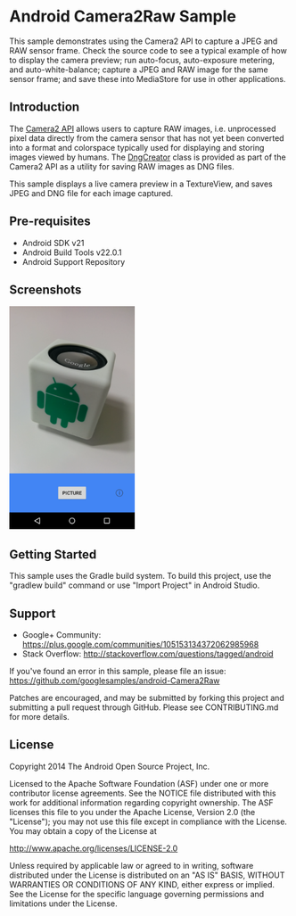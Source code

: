 
Android Camera2Raw Sample
===================================

This sample demonstrates using the Camera2 API to capture a JPEG and RAW sensor frame.
Check the source code to see a typical example of how to display the camera preview;
run auto-focus, auto-exposure metering, and auto-white-balance; capture a JPEG and
RAW image for the same sensor frame; and save these into MediaStore for use in other
applications.

Introduction
------------

The [Camera2 API][1] allows users to capture RAW images, i.e. unprocessed pixel data
directly from the camera sensor that has not yet been converted into a format and
colorspace typically used for displaying and storing images viewed by humans.  The
[DngCreator][2] class is provided as part of the Camera2 API as a utility for saving
RAW images as DNG files.

This sample displays a live camera preview in a TextureView, and saves JPEG and DNG
file for each image captured.

[1]: https://developer.android.com/reference/android/hardware/camera2/package-summary.html
[2]: https://developer.android.com/reference/android/hardware/camera2/DngCreator.html

Pre-requisites
--------------

- Android SDK v21
- Android Build Tools v22.0.1
- Android Support Repository

Screenshots
-------------

<img src="screenshots/main.png" height="400" alt="Screenshot"/> 

Getting Started
---------------

This sample uses the Gradle build system. To build this project, use the
"gradlew build" command or use "Import Project" in Android Studio.

Support
-------

- Google+ Community: https://plus.google.com/communities/105153134372062985968
- Stack Overflow: http://stackoverflow.com/questions/tagged/android

If you've found an error in this sample, please file an issue:
https://github.com/googlesamples/android-Camera2Raw

Patches are encouraged, and may be submitted by forking this project and
submitting a pull request through GitHub. Please see CONTRIBUTING.md for more details.

License
-------

Copyright 2014 The Android Open Source Project, Inc.

Licensed to the Apache Software Foundation (ASF) under one or more contributor
license agreements.  See the NOTICE file distributed with this work for
additional information regarding copyright ownership.  The ASF licenses this
file to you under the Apache License, Version 2.0 (the "License"); you may not
use this file except in compliance with the License.  You may obtain a copy of
the License at

http://www.apache.org/licenses/LICENSE-2.0

Unless required by applicable law or agreed to in writing, software
distributed under the License is distributed on an "AS IS" BASIS, WITHOUT
WARRANTIES OR CONDITIONS OF ANY KIND, either express or implied.  See the
License for the specific language governing permissions and limitations under
the License.
